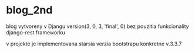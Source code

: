 # blog_2nd
blog vytvoreny v Djangu version(3, 0, 3, 'final', 0) bez pouzitia funkcionality django-rest frameworku

v projekte je implementovana starsia verzia bootstrapu konkretne v.3.3.7 
